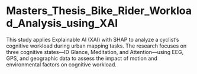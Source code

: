 # Masters_Thesis_Bike_Rider_Workload_Analysis_using_XAI
This study applies Explainable AI (XAI) with SHAP to analyze a cyclist’s cognitive workload during urban mapping tasks. The research focuses on three cognitive states—ID Glance, Meditation, and Attention—using EEG, GPS, and geographic data to assess the impact of motion and environmental factors on cognitive workload.

